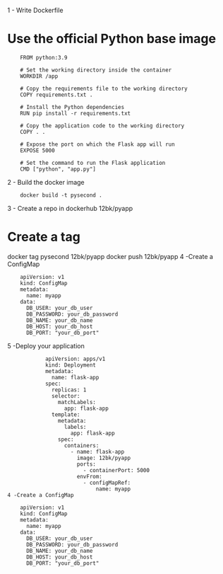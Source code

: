 1 - Write Dockerfile 
# Use the official Python base image
        FROM python:3.9

        # Set the working directory inside the container
        WORKDIR /app

        # Copy the requirements file to the working directory
        COPY requirements.txt .

        # Install the Python dependencies
        RUN pip install -r requirements.txt

        # Copy the application code to the working directory
        COPY . .

        # Expose the port on which the Flask app will run
        EXPOSE 5000

        # Set the command to run the Flask application
        CMD ["python", "app.py"]
        
2 - Build the docker image 
                
        docker build -t pysecond .
3 - Create a repo in dockerhub 
     12bk/pyapp
# Create a tag 
  docker tag pysecond 12bk/pyapp
   docker push 12bk/pyapp
4 -Create a ConfigMap
                
        apiVersion: v1
        kind: ConfigMap
        metadata:
          name: myapp
        data:
          DB_USER: your_db_user
          DB_PASSWORD: your_db_password
          DB_NAME: your_db_name
          DB_HOST: your_db_host
          DB_PORT: "your_db_port"
  5 -Deploy your application
                
                apiVersion: apps/v1
                kind: Deployment
                metadata:
                  name: flask-app
                spec:
                  replicas: 1
                  selector:
                    matchLabels:
                      app: flask-app
                  template:
                    metadata:
                      labels:
                        app: flask-app
                    spec:
                      containers:
                        - name: flask-app
                          image: 12bk/pyapp
                          ports:
                            - containerPort: 5000
                          envFrom:
                            - configMapRef:
                                name: myapp
    4 -Create a ConfigMap
                
        apiVersion: v1
        kind: ConfigMap
        metadata:
          name: myapp
        data:
          DB_USER: your_db_user
          DB_PASSWORD: your_db_password
          DB_NAME: your_db_name
          DB_HOST: your_db_host
          DB_PORT: "your_db_port"
 
